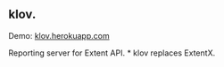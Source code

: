## klov.

Demo:  [klov.herokuapp.com](klov.herokuapp.com)

Reporting server for Extent API. * klov replaces ExtentX.
